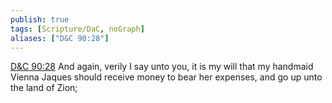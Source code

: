 ```yaml
---
publish: true
tags: [Scripture/DaC, noGraph]
aliases: ["D&C 90:28"]
---
```

[D&C 90:28](https://churchofjesuschrist.org/study/scriptures/dc-testament/dc/90?lang=eng&id=p28#p28) And again, verily I say unto you, it is my will that my handmaid Vienna Jaques should receive money to bear her expenses, and go up unto the land of Zion;
